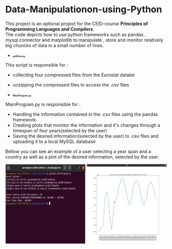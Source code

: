 # Data-Manipulationon-using-Python

This project is an optional project for the CEID-course **Principles of Programming Languages and Compilers**. <br>
The code depicts how to use python frameworks such as pandas , mysql.connector and matplotlib to manipulate , store and monitor relatively big chuncks of data in a small number of lines. 

* <h2 style ="font-size: 0.5em"> getData.py</h2>
This script is responsible for :
* collecting four compressed files from the Eurostat databe 
* unzipping the compressed files to access the .csv files

* <h2 style ="font-size: 0.5em"> MainProgram.py</h2>
MainProgram.py is responsible for :
* Handling the information contained in the .csv files using the pandas framework.
* Creating plots that monitor the information and it's changes through a timespan of four years(selected by the user)
* Saving the desired information(selected by the user) to .csv files and uploading it to a local MySQL database


 Bellow you can see an example of a user selecting a year span and a country as well as a plot of the desired information, selected by the user.

<p align="center">
<a>
  <img src="https://github.com/CaptainAlready/Data-Manipulation-using-Python/blob/main/Capture2.PNG" alt="Gif" width="250" height="250">
</a> 
 <a>
  <img src="https://github.com/CaptainAlready/Data-Manipulation-using-Python/blob/main/Capture.PNG" alt="Gif" width="250" height="250">
</a> 
  </p> 

